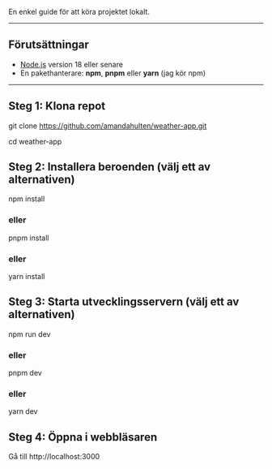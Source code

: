 En enkel guide för att köra projektet lokalt.

---

## Förutsättningar
- [Node.js](https://nodejs.org/) version 18 eller senare  
- En pakethanterare: **npm**, **pnpm** eller **yarn** (jag kör npm)

---

## Steg 1: Klona repot
git clone https://github.com/amandahulten/weather-app.git

cd weather-app

## Steg 2: Installera beroenden (välj ett av alternativen)
npm install
### eller
pnpm install
### eller
yarn install

## Steg 3: Starta utvecklingsservern (välj ett av alternativen)
npm run dev
### eller
pnpm dev
### eller
yarn dev

## Steg 4: Öppna i webbläsaren
Gå till http://localhost:3000

